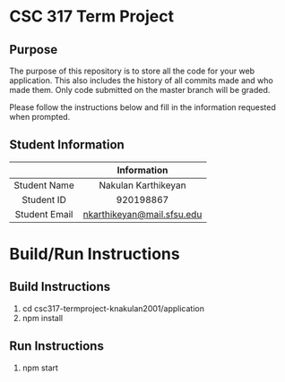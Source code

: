 # CSC 317 Term Project

## Purpose

The purpose of this repository is to store all the code for your web application. This also includes the history of all commits made and who made them. Only code submitted on the master branch will be graded.

Please follow the instructions below and fill in the information requested when prompted.

## Student Information

|               | Information   |
|:-------------:|:-------------:|
| Student Name  | Nakulan Karthikeyan     |
| Student ID    | 920198867     |
| Student Email | nkarthikeyan@mail.sfsu.edu    |



# Build/Run Instructions

## Build Instructions
1. cd csc317-termproject-knakulan2001/application
2. npm install

## Run Instructions
1. npm start